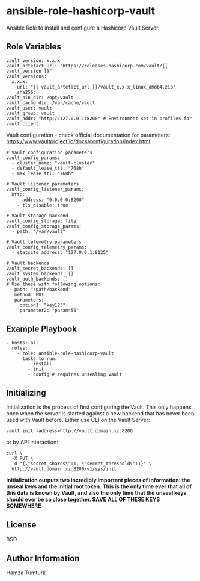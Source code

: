 ansible-role-hashicorp-vault
=========

Ansible Role to install and configure a Hashicorp Vault Server.

Role Variables
--------------

    vault_version: x.x.x
    vault_artefact_url: "https://releases.hashicorp.com/vault/{{ vault_version }}"
    vault_versions:
      x.x.x:
        url: "{{ vault_artefact_url }}/vault_x.x.x_linux_amd64.zip"
        sha256: 
    vault_bin_dir: /opt/vault
    vault_cache_dir: /var/cache/vault
    vault_user: vault
    vault_group: vault
    vault_addr: "http://127.0.0.1:8200" # Environment set in profiles for vault client

    
Vault configuration - check official documentation for parameters:
https://www.vaultproject.io/docs/configuration/index.html
    
    # Vault configuration parameters
    vault_config_params:
      - cluster_name: "vault-cluster"
      - default_lease_ttl: "768h"
      - max_lease_ttl: "768h"
    
    # Vault listener parameters
    vault_config_listener_params:
      http:
        - address: "0.0.0.0:8200"
        - tls_disable: true
    
    # Vault storage backend
    vault_config_storage: file
    vault_config_storage_params:
      - path: "/var/vault"
    
    # Vault telemetry parameters
    vault_config_telemetry_params:
      - statsite_address: "127.0.0.1:8125"

    # Vault backends
    vault_secret_backends: []
    vault_system_backends: []
    vault_auth_backends: []
    # Use these with following options:
     - path: "/path/backend"
       method: PUT
       parameters:
         option1: "key123"
         parameter2: "param456"

Example Playbook
----------------
    - hosts: all
      roles:
        - role: ansible-role-hashicorp-vault
          tasks_to_run:
            - install
            - init
            - config # requires unsealing vault

Initializing
------------
Initialization is the process of first configuring the Vault. This only happens once when the server is started against a new backend that has never been used with Vault before.
Either use CLI on the Vault Server:

    vault init -address=http://vault.domain.xz:8200

or by API interaction:

    curl \
      -X PUT \
      -d "{\"secret_shares\":1, \"secret_threshold\":1}" \
      http://vault.domain.xz:8200/v1/sys/init

**Initialization outputs two incredibly important pieces of information: the unseal keys and the initial root token. This is the only time ever that all of this data is known by Vault, and also the only time that the unseal keys should ever be so close together.
SAVE ALL OF THESE KEYS SOMEWHERE**

License
-------

BSD

Author Information
------------------
Hamza Tumturk
